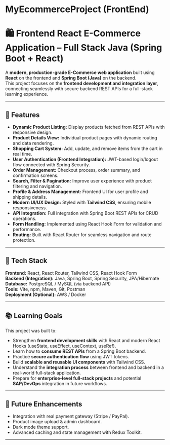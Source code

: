 # MyEcommerceProject (FrontEnd)

# 🛍️ Frontend React E-Commerce Application – Full Stack Java (Spring Boot + React)

A **modern, production-grade E-Commerce web application** built using **React** on the frontend and **Spring Boot (Java)** on the backend.  
This project focuses on the **frontend development and integration layer**, connecting seamlessly with secure backend REST APIs for a full-stack learning experience.

---

## 🚀 Features

- **Dynamic Product Listing:** Display products fetched from REST APIs with responsive design.
- **Product Details View:** Individual product pages with dynamic routing and data rendering.
- **Shopping Cart System:** Add, update, and remove items from the cart in real time.
- **User Authentication (Frontend Integration):** JWT-based login/logout flow connected with Spring Security.
- **Order Management:** Checkout process, order summary, and confirmation screens.
- **Search, Filter & Pagination:** Improve user experience with product filtering and navigation.
- **Profile & Address Management:** Frontend UI for user profile and shipping details.
- **Modern UI/UX Design:** Styled with **Tailwind CSS**, ensuring mobile responsiveness.
- **API Integration:** Full integration with Spring Boot REST APIs for CRUD operations.
- **Form Handling:** Implemented using React Hook Form for validation and performance.
- **Routing:** Built with React Router for seamless navigation and route protection.

---

## 🧠 Tech Stack

**Frontend:** React, React Router, Tailwind CSS, React Hook Form  
**Backend (Integration):** Java, Spring Boot, Spring Security, JPA/Hibernate  
**Database:** PostgreSQL / MySQL (via backend API)  
**Tools:** Vite, npm, Maven, Git, Postman  
**Deployment (Optional):** AWS / Docker

---

## 📚 Learning Goals

This project was built to:

- Strengthen **frontend development skills** with React and modern React Hooks (useState, useEffect, useContext, useRef).
- Learn how to **consume REST APIs** from a Spring Boot backend.
- Practice **secure authentication flow** using JWT tokens.
- Build **scalable and reusable UI components** with Tailwind CSS.
- Understand the **integration process** between frontend and backend in a real-world full-stack application.
- Prepare for **enterprise-level full-stack projects** and potential **SAP/DevOps** integration in future workflows.

---

## 🧩 Future Enhancements

- Integration with real payment gateway (Stripe / PayPal).  
- Product image upload & admin dashboard.  
- Dark mode theme support.  
- Advanced caching and state management with Redux Toolkit.  

---





